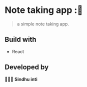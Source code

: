 # Note taking app :📝

> a simple note taking app.

## Build with
- React


## Developed by 
👩🏻‍💻 **Sindhu inti**


